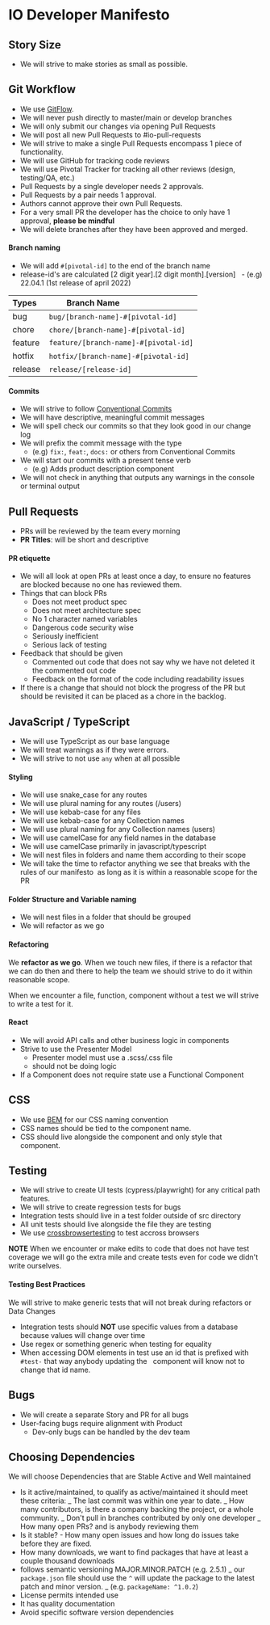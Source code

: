 # IO Developer Manifesto

## Story Size

- We will strive to make stories as small as possible.

## Git Workflow

- We use [GitFlow](https://nvie.com/posts/a-successful-git-branching-model/).
- We will never push directly to master/main or develop branches
- We will only submit our changes via opening Pull Requests
- We will post all new Pull Requests to #io-pull-requests
- We will strive to make a single Pull Requests encompass 1 piece of functionality.
- We will use GitHub for tracking code reviews
- We will use Pivotal Tracker for tracking all other reviews (design, testing/QA, etc.)
- Pull Requests by a single developer needs 2 approvals.
- Pull Requests by a pair needs 1 approval.
- Authors cannot approve their own Pull Requests.
- For a very small PR the developer has the choice to only have 1 approval, **please be mindful**
- We will delete branches after they have been approved and merged.

#### Branch naming

- We will add `#[pivotal-id]` to the end of the branch name
- release-id's are calculated [2 digit year].[2 digit month].[version]
  - (e.g) 22.04.1 (1st release of april 2022)

| Types   | Branch Name                           |
| ------- | ------------------------------------- |
| bug     | `bug/[branch-name]-#[pivotal-id]`     |
| chore   | `chore/[branch-name]-#[pivotal-id]`   |
| feature | `feature/[branch-name]-#[pivotal-id]` |
| hotfix  | `hotfix/[branch-name]-#[pivotal-id]`  |
| release | `release/[release-id]`                |

#### Commits

- We will strive to follow [Conventional Commits](https://www.conventionalcommits.org/en/v1.0.0/)
- We will have descriptive, meaningful commit messages
- We will spell check our commits so that they look good in our change log
- We will prefix the commit message with the type
	- (e.g) `fix:`, `feat:`, `docs:` or others from Conventional Commits
- We will start our commits with a present tense verb
	- (e.g) Adds product description component
- We will not check in anything that outputs any warnings in the console or terminal output

## Pull Requests

- PRs will be reviewed by the team every morning
- **PR Titles**: will be short and descriptive

#### PR etiquette

- We will all look at open PRs at least once a day, to ensure no features are blocked because no one has reviewed them.
- Things that can block PRs
	- Does not meet product spec
	- Does not meet architecture spec
	- No 1 character named variables
	- Dangerous code security wise
	- Seriously inefficient
	- Serious lack of testing
- Feedback that should be given
	- Commented out code that does not say why we have not deleted it the commented out code
	- Feedback on the format of the code including readability issues
- If there is a change that should not block the progress of the PR but should be revisited it can be placed as a chore in the backlog.


## JavaScript / TypeScript

- We will use TypeScript as our base language
- We will treat warnings as if they were errors.
- We will strive to not use `any` when at all possible

#### Styling

- We will use snake_case for any routes
- We will use plural naming for any routes (/users)
- We will use kebab-case for any files
- We will use kebab-case for any Collection names
- We will use plural naming for any Collection names (users)
- We will use camelCase for any field names in the database
- We will use camelCase primarily in javascript/typescript
- We will nest files in folders and name them according to their scope
- We will take the time to refactor anything we see that breaks with the rules of our manifesto 
as long as it is within a reasonable scope for the PR

#### Folder Structure and Variable naming

- We will nest files in a folder that should be grouped
- We will refactor as we go

#### Refactoring

We **refactor as we go**. When we touch new files, if there is a refactor that we can do then and there to help the team we should strive to do it within reasonable scope. 

When we encounter a file, function, component without a test we will strive to write a test for it.

#### React

- We will avoid API calls and other business logic in components
- Strive to use the Presenter Model
	- Presenter model must use a .scss/.css file
	- should not be doing logic
- If a Component does not require state use a Functional Component

## CSS

- We use [BEM](http://getbem.com/) for our CSS naming convention
- CSS names should be tied to the component name.
- CSS should live alongside the component and only style that component.

## Testing

- We will strive to create UI tests (cypress/playwright) for any critical path features.
- We will strive to create regression tests for bugs
- Integration tests should live in a test folder outside of src directory
- All unit tests should live alongside the file they are testing
- We use [crossbrowsertesting](https://crossbrowsertesting.com/) to test accross browsers

**NOTE** When we encounter or make edits to code that does not have test coverage we will go the extra mile and create tests even for code we didn't write ourselves.

#### Testing Best Practices

We will strive to make generic tests that will not break during refactors or Data Changes

- Integration tests should **NOT** use specific values from a database because values will change over time
- Use regex or something generic when testing for equality
- When accessing DOM elements in test use an id that is prefixed with `#test-` that way anybody updating the
  component will know not to change that id name.

## Bugs

- We will create a separate Story and PR for all bugs
- User-facing bugs require alignment with Product
	- Dev-only bugs can be handled by the dev team


## Choosing Dependencies

We will choose Dependencies that are Stable Active and Well maintained

- Is it active/maintained, to qualify as active/maintained it should meet these criteria:
	_ The last commit was within one year to date.
	_ How many contributors, is there a company backing the project, or a whole community.
	_ Don't pull in branches contributed by only one developer
	_ How many open PRs? and is anybody reviewing them
- Is it stable? - How many open issues and how long do issues take before they are fixed.
- How many downloads, we want to find packages that have at least a couple thousand downloads
- follows semantic versioning MAJOR.MINOR.PATCH (e.g. 2.5.1)
	_ our `package.json` file should use the `^` will update the package to the latest patch and minor version.
	_ (e.g. `packageName: ^1.0.2`)
- License permits intended use
- It has quality documentation
- Avoid specific software version dependencies
